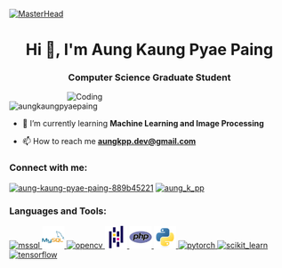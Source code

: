 [![MasterHead](https://img.freepik.com/free-vector/machine-learning-banner-artificial-intelligence_107791-611.jpg?w=2000&t=st=1696749581~exp=1696750181~hmac=98eab39e6e1396cf0b7dbb9994bf6d2c255d0e1e08f21ed16bff344ecc3c3508)](https://github.com/aungkaungpyaepaing/)
<h1 align="center">Hi 👋, I'm Aung Kaung Pyae Paing</h1>
<h3 align="center">Computer Science Graduate Student</h3>

<img align="right" alt="Coding" width="400" src="https://cdn.dribbble.com/userupload/3382003/file/original-7da4b54d8bb87c9a6f57dbd4a752e7c3.gif">

<p align="left"> <img src="https://komarev.com/ghpvc/?username=aungkaungpyaepaing&label=Profile%20views&color=0e75b6&style=flat" alt="aungkaungpyaepaing" /> </p>

- 🌱 I’m currently learning **Machine Learning and Image Processing**

- 📫 How to reach me **aungkpp.dev@gmail.com**

<h3 align="left">Connect with me:</h3>
<p align="left">
<a href="https://linkedin.com/in/aung-kaung-pyae-paing-889b45221" target="blank"><img align="center" src="https://raw.githubusercontent.com/rahuldkjain/github-profile-readme-generator/master/src/images/icons/Social/linked-in-alt.svg" alt="aung-kaung-pyae-paing-889b45221" height="30" width="40" /></a>
<a href="https://instagram.com/aung_k_pp" target="blank"><img align="center" src="https://raw.githubusercontent.com/rahuldkjain/github-profile-readme-generator/master/src/images/icons/Social/instagram.svg" alt="aung_k_pp" height="30" width="40" /></a>
</p>

<h3 align="left">Languages and Tools:</h3>
<p align="left">  </a> <a href="https://www.microsoft.com/en-us/sql-server" target="_blank" rel="noreferrer"> <img src="https://www.svgrepo.com/show/303229/microsoft-sql-server-logo.svg" alt="mssql" width="40" height="40"/> </a> <a href="https://www.mysql.com/" target="_blank" rel="noreferrer"> <img src="https://raw.githubusercontent.com/devicons/devicon/master/icons/mysql/mysql-original-wordmark.svg" alt="mysql" width="40" height="40"/> </a> <a href="https://opencv.org/" target="_blank" rel="noreferrer"> <img src="https://www.vectorlogo.zone/logos/opencv/opencv-icon.svg" alt="opencv" width="40" height="40"/> </a> <a href="https://pandas.pydata.org/" target="_blank" rel="noreferrer"> <img src="https://raw.githubusercontent.com/devicons/devicon/2ae2a900d2f041da66e950e4d48052658d850630/icons/pandas/pandas-original.svg" alt="pandas" width="40" height="40"/> </a> <a href="https://www.php.net" target="_blank" rel="noreferrer"> <img src="https://raw.githubusercontent.com/devicons/devicon/master/icons/php/php-original.svg" alt="php" width="40" height="40"/> </a> <a href="https://www.python.org" target="_blank" rel="noreferrer"> <img src="https://raw.githubusercontent.com/devicons/devicon/master/icons/python/python-original.svg" alt="python" width="40" height="40"/> </a> <a href="https://pytorch.org/" target="_blank" rel="noreferrer"> <img src="https://www.vectorlogo.zone/logos/pytorch/pytorch-icon.svg" alt="pytorch" width="40" height="40"/> </a> <a href="https://scikit-learn.org/" target="_blank" rel="noreferrer"> <img src="https://upload.wikimedia.org/wikipedia/commons/0/05/Scikit_learn_logo_small.svg" alt="scikit_learn" width="40" height="40"/> </a> <a href="https://www.tensorflow.org" target="_blank" rel="noreferrer"> <img src="https://www.vectorlogo.zone/logos/tensorflow/tensorflow-icon.svg" alt="tensorflow" width="40" height="40"/> </a> </p>
